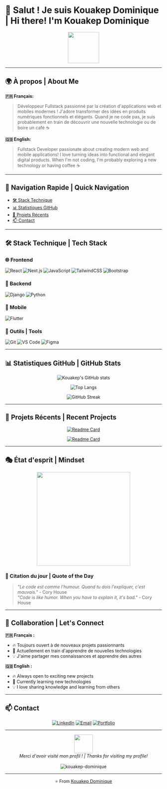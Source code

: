 # 👋 Salut ! Je suis Kouakep Dominique | Hi there! I'm Kouakep Dominique

<div align="center">
  <img src="https://media.giphy.com/media/M9gbBd9nbDrOTu1Mqx/giphy.gif" width="100"/>
</div>

---

## 🌍 À propos | About Me

**🇫🇷 Français:**
> Développeur Fullstack passionné par la création d'applications web et mobiles modernes ! J'adore transformer des idées en produits numériques fonctionnels et élégants. Quand je ne code pas, je suis probablement en train de découvrir une nouvelle technologie ou de boire un café ☕

**🇬🇧 English:**
> Fullstack Developer passionate about creating modern web and mobile applications! I love turning ideas into functional and elegant digital products. When I'm not coding, I'm probably exploring a new technology or having coffee ☕

---

## 🚀 Navigation Rapide | Quick Navigation

- [🛠️ Stack Technique](#%EF%B8%8F-stack-technique--tech-stack)
- [📊 Statistiques GitHub](#-statistiques-github--github-stats)
- [🌟 Projets Récents](#-projets-récents--recent-projects)
- [📫 Contact](#-contact)

---

## 🛠️ Stack Technique | Tech Stack

### 🌐 Frontend
![React](https://img.shields.io/badge/React-%2320232a.svg?style=for-the-badge&logo=react&logoColor=%2361DAFB)
![Next.js](https://img.shields.io/badge/Next.js-black?style=for-the-badge&logo=next.js&logoColor=white)
![JavaScript](https://img.shields.io/badge/JavaScript-%23323330.svg?style=for-the-badge&logo=javascript&logoColor=%23F7DF1E)
![TailwindCSS](https://img.shields.io/badge/Tailwind_CSS-%2338B2AC.svg?style=for-the-badge&logo=tailwind-css&logoColor=white)
![Bootstrap](https://img.shields.io/badge/Bootstrap-%23563D7C.svg?style=for-the-badge&logo=bootstrap&logoColor=white)

### 🔧 Backend
![Django](https://img.shields.io/badge/Django-%23092E20.svg?style=for-the-badge&logo=django&logoColor=white)
![Python](https://img.shields.io/badge/Python-3670A0?style=for-the-badge&logo=python&logoColor=ffdd54)

### 📱 Mobile
![Flutter](https://img.shields.io/badge/Flutter-%2302569B.svg?style=for-the-badge&logo=flutter&logoColor=white)

### 🔧 Outils | Tools
![Git](https://img.shields.io/badge/Git-%23F05033.svg?style=for-the-badge&logo=git&logoColor=white)
![VS Code](https://img.shields.io/badge/VS%20Code-0078d4.svg?style=for-the-badge&logo=visual-studio-code&logoColor=white)
![Figma](https://img.shields.io/badge/Figma-%23F24E1E.svg?style=for-the-badge&logo=figma&logoColor=white)

---

## 📊 Statistiques GitHub | GitHub Stats

<div align="center">
  
  ![Kouakep's GitHub stats](https://github-readme-stats.vercel.app/api?username=kouakep-dominique&show_icons=true&theme=radical&hide_border=true&count_private=true)
  
  ![Top Langs](https://github-readme-stats.vercel.app/api/top-langs/?username=kouakep-dominique&layout=compact&theme=radical&hide_border=true)
  
  ![GitHub Streak](https://github-readme-streak-stats.herokuapp.com/?user=kouakep-dominique&theme=radical&hide_border=true)

</div>

---

## 🌟 Projets Récents | Recent Projects

<div align="center">
  
  [![Readme Card](https://github-readme-stats.vercel.app/api/pin/?username=kouakep-dominique&repo=awesome-project&theme=radical&hide_border=true)](https://github.com/kouakep-dominique/awesome-project)
  
  [![Readme Card](https://github-readme-stats.vercel.app/api/pin/?username=kouakep-dominique&repo=another-cool-project&theme=radical&hide_border=true)](https://github.com/kouakep-dominique/another-cool-project)

</div>

---

## 🎭 État d'esprit | Mindset

<div align="center">
  <img src="https://media.giphy.com/media/26tn33aiTi1jkl6H6/giphy.gif" width="300"/>
</div>

### 💭 Citation du jour | Quote of the Day
> *"Le code est comme l'humour. Quand tu dois l'expliquer, c'est mauvais."* - Cory House  
> *"Code is like humor. When you have to explain it, it's bad."* - Cory House

---

## 🤝 Collaboration | Let's Connect

**🇫🇷 Français :**
- 🔥 Toujours ouvert à de nouveaux projets passionnants
- 🌱 Actuellement en train d'apprendre de nouvelles technologies
- 💡 J'aime partager mes connaissances et apprendre des autres

**🇬🇧 English :**
- 🔥 Always open to exciting new projects
- 🌱 Currently learning new technologies
- 💡 I love sharing knowledge and learning from others

---

## 📫 Contact

<div align="center">
  
  [![LinkedIn](https://img.shields.io/badge/LinkedIn-%230077B5.svg?style=for-the-badge&logo=linkedin&logoColor=white)](https://linkedin.com/in/kouakep-dominique)
  [![Email](https://img.shields.io/badge/Email-D14836?style=for-the-badge&logo=gmail&logoColor=white)](mailto:kouakep.dominique@email.com)
  [![Portfolio](https://img.shields.io/badge/Portfolio-%23000000.svg?style=for-the-badge&logo=vercel&logoColor=white)](https://kouakep-dominique.dev)

</div>

---

<div align="center">
  <img src="https://media.giphy.com/media/LnQjpWaON8nhr21vNW/giphy.gif" width="60">
  <br>
  <i>Merci d'avoir visité mon profil ! | Thanks for visiting my profile!</i>
  <br>
  <br>
  <img src="https://komarev.com/ghpvc/?username=kouakep-dominique&label=Profile%20views&color=0e75b6&style=flat" alt="kouakep-dominique" />
</div>

---

<div align="center">
  ⭐️ From <a href="https://github.com/kouakep-dominique">Kouakep Dominique</a>
</div>
